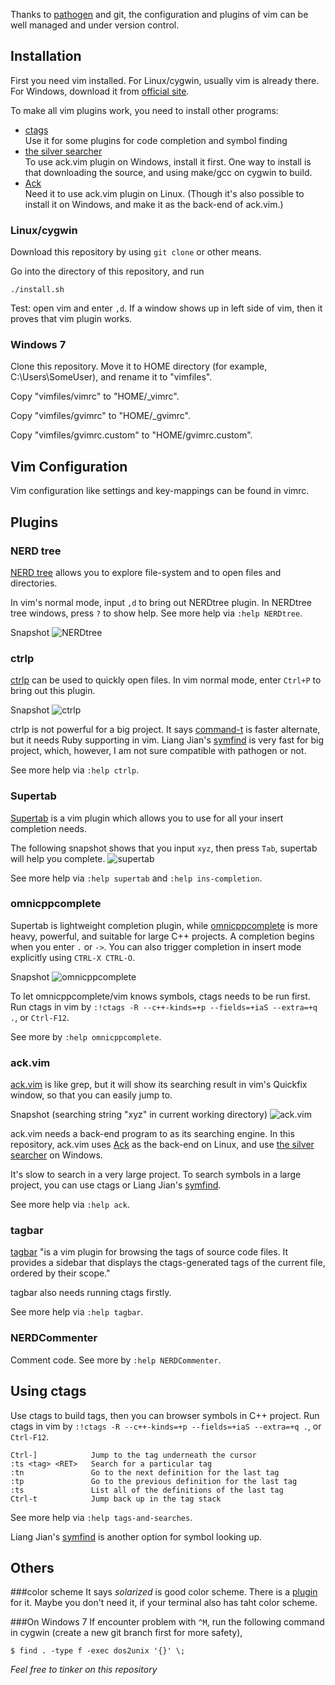 Thanks to [pathogen][1] and git, the configuration and plugins of vim can be well
managed and under version control.

## Installation
First you need vim installed. For Linux/cygwin, usually vim is already there.
For Windows, download it from [official site][3].

To make all vim plugins work, you need to install other programs:      
- [ctags][2]     
Use it for some plugins for code completion and symbol finding     
- [the silver searcher][11]      
To use ack.vim plugin on Windows, install it first. One way to install is that
downloading the source, and using make/gcc on cygwin to build.      
- [Ack][12]      
Need it to use ack.vim plugin on Linux. (Though it's also possible to install
it on Windows, and make it as the back-end of ack.vim.)

### Linux/cygwin
Download this repository by using `git clone` or other means. 

Go into the directory of this repository, and run

	./install.sh
	
Test: open vim and enter `,d`. If a window shows up in left side of vim, 
then it proves that vim plugin works.

### Windows 7 
Clone this repository. Move it to HOME directory (for example, 
C:\Users\SomeUser), and rename it to "vimfiles".

Copy "vimfiles/vimrc" to "HOME/_vimrc".

Copy "vimfiles/gvimrc" to "HOME/_gvimrc".

Copy "vimfiles/gvimrc.custom" to "HOME/gvimrc.custom".

## Vim Configuration
Vim configuration like settings and key-mappings can be found in vimrc.

## Plugins

### NERD tree
[NERD tree][4] allows you to explore file-system and to open files and 
directories. 

In vim's normal mode, input `,d` to bring out NERDtree plugin. In NERDtree tree
windows, press `?` to show help. See more help via `:help NERDtree`.

Snapshot
![NERDtree][101]

### ctrlp
[ctrlp][6] can be used to quickly open files. In vim normal mode, enter `Ctrl+P`
to bring out this plugin.

Snapshot
![ctrlp][103]

ctrlp is not powerful for a big project. It says [command-t][7] is faster 
alternate, but it needs Ruby supporting in vim. Liang Jian's [symfind][8] is very
fast for big project, which, however, I am not sure compatible with pathogen
or not.

See more help via `:help ctrlp`.

### Supertab
[Supertab][5] is a vim plugin which allows you to use <Tab> for all your 
insert completion needs.

The following snapshot shows that you input `xyz`, then press `Tab`, supertab 
will help you complete.
![supertab][102]

See more help via `:help supertab` and `:help ins-completion`. 

### omnicppcomplete
Supertab is lightweight completion plugin, while [omnicppcomplete][13] is more
heavy, powerful, and suitable for large C++ projects. A completion begins when 
you enter `.` or `->`. You can also trigger completion in insert mode 
explicitly using `CTRL-X CTRL-O`.

Snapshot
![omnicppcomplete][106] 
 
To let omnicppcomplete/vim knows symbols, ctags needs to be run first. 
Run ctags in vim by `:!ctags -R --c++-kinds=+p --fields=+iaS --extra=+q .`, or
`Ctrl-F12`. 

See more by `:help omnicppcomplete`.

### ack.vim
[ack.vim][9] is like grep, but it will show its searching result in vim's Quickfix
window, so that you can easily jump to.

Snapshot (searching string "xyz" in current working directory)
![ack.vim][105]

ack.vim needs a back-end program to as its searching engine. In this repository,
ack.vim uses [Ack][12] as the back-end on Linux, and use [the silver searcher][11]
on Windows.

It's slow to search in a very large project. To search symbols in a large project,
you can use ctags or Liang Jian's [symfind][8].

See more help via `:help ack`.

### tagbar
[tagbar][14] "is a vim plugin for browsing the tags of source code files. It
provides a sidebar that displays the ctags-generated tags of the current file,
ordered by their scope."

tagbar also needs running ctags firstly.

See more help via `:help tagbar`.

### NERDCommenter
Comment code. See more by `:help NERDCommenter`.

## Using ctags
Use ctags to build tags, then you can browser symbols in C++ project.
Run ctags in vim by `:!ctags -R --c++-kinds=+p --fields=+iaS --extra=+q .`,
or `Ctrl-F12`.
 
	Ctrl-]            Jump to the tag underneath the cursor
	:ts <tag> <RET>   Search for a particular tag
	:tn               Go to the next definition for the last tag
	:tp               Go to the previous definition for the last tag
	:ts               List all of the definitions of the last tag
	Ctrl-t            Jump back up in the tag stack

See more help via `:help tags-and-searches`.

Liang Jian's [symfind][8] is another option for symbol looking up.


## Others

###color scheme
It says *solarized* is good color scheme. There is a [plugin][15] for it.
Maybe you don't need it, if your terminal also has taht color scheme.

###On Windows 7
If encounter problem with `^M`, run the following command in cygwin
(create a new git branch first for more safety),

	$ find . -type f -exec dos2unix '{}' \;


*Feel free to tinker on this repository*



[id]: http://example.com/  "Optional Title Here"
[1]: https://github.com/tpope/vim-pathogen "pathogen"
[2]: http://ctags.sourceforge.net/ "ctags"
[3]: http://www.vim.org/download.php "vim download"
[4]: https://github.com/scrooloose/nerdtree "nerdtree"
[5]: https://github.com/ervandew/supertab "supertab"
[6]: https://github.com/kien/ctrlp.vim "ctrlp"
[7]: https://github.com/wincent/Command-T "command-t"
[8]: http://www.vim.org/scripts/script.php?script_id=4637 "symfind"
[9]: https://github.com/mileszs/ack.vim "ack vim"
[10]: https://github.com/rking/ag.vim "ag vim"
[11]: https://github.com/ggreer/the_silver_searcher "The Silver Searcher"
[12]: http://beyondgrep.com/install/ "ack"
[13]: https://github.com/vim-scripts/OmniCppComplete "OmniCppComplete"
[14]: https://github.com/majutsushi/tagbar "tagbar"
[15]: https://github.com/altercation/vim-colors-solarized "vim-colors-solarized"

[101]: images/snap-nerdtree.PNG  "snapshot nerdtree"
[102]: images/snap-supertab.PNG  "snapshot supertab"
[103]: images/snap-ctrlp.PNG  "snapshot ctrlp"
[105]: images/snap-ack.PNG  "snapshot ack.vim"
[106]: images/snap-omnicppcomplete.PNG  "snapshot omnicppcomplete"